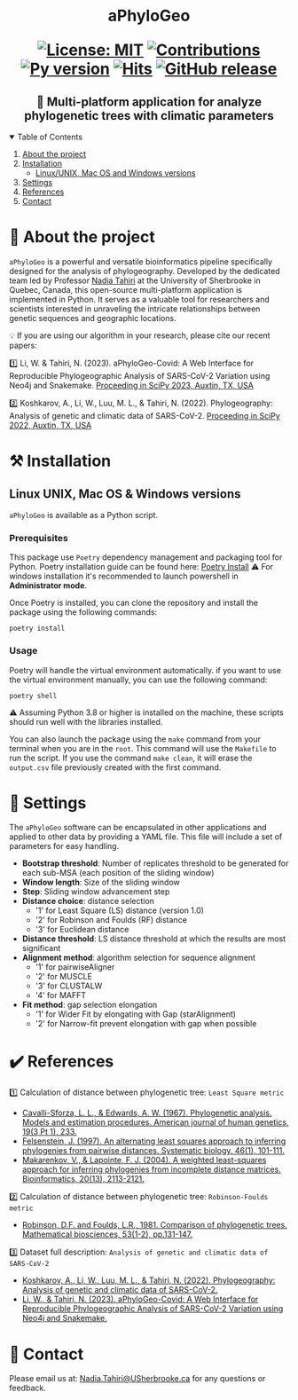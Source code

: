 ﻿﻿﻿﻿﻿﻿﻿﻿<h1  align="center"> aPhyloGeo <p align='center'>
        [![License: MIT](https://img.shields.io/badge/License-MIT-yellow.svg)](https://opensource.org/licenses/MIT)
        [![Contributions](https://img.shields.io/badge/contributions-welcome-blue.svg)](https://pysd.readthedocs.io/en/latest/development/development_index.html)
        [![Py version](https://img.shields.io/pypi/pyversions/pysd.svg)](https://pypi.python.org/pypi/pysd/)
        [![Hits](https://hits.seeyoufarm.com/api/count/incr/badge.svg?url=https%3A%2F%2Fgithub.com%2Ftahiri-lab%2FaPhylogeo&count_bg=%2379C83D&title_bg=%23555555&icon=&icon_color=%23E7E7E7&title=hits&edge_flat=false)](https://hits.seeyoufarm.com)
        [![GitHub release](https://img.shields.io/github/v/release/tahiri-lab/aPhylogeo.svg?maxAge=3600)](https://github.com/tahiri-lab/aPhylogeo/releases/)
        </p>


<h2  align="center"> 🌳 Multi-platform application for analyze phylogenetic trees with climatic parameters</h2>

<details open>
  <summary>Table of Contents</summary>
  <ol>
    <li>
      <a href="#-about-the-project">About the project</a>
    </li>
    <li>
      <a href="#%EF%B8%8F-installation">Installation</a>
      <ul>
        <li><a href="#linux-unix-mac-os--windows-versions">Linux/UNIX, Mac OS and Windows versions</a></li>
      </ul>
    </li>
     <li>
      <a href="#-settings">Settings</a>
    </li>
    <li>
      <a href=#%EF%B8%8F-references">References</a>
    </li>
    <li>
      <a href="#-contact">Contact</a>
    </li>
  </ol>
</details>


# 📝 About the project

`aPhyloGeo` is a powerful and versatile bioinformatics pipeline specifically designed for the analysis of phylogeography. Developed by the dedicated team led by Professor [Nadia Tahiri](https://tahirinadia.github.io/) at the University of Sherbrooke in Quebec, Canada, this open-source multi-platform application is implemented in Python. It serves as a valuable tool for researchers and scientists interested in unraveling the intricate relationships between genetic sequences and geographic locations.

💡 If you are using our algorithm in your research, please cite our recent papers:

1️⃣  Li, W. & Tahiri, N. (2023). aPhyloGeo-Covid: A Web Interface for Reproducible Phylogeographic Analysis of SARS-CoV-2 Variation using Neo4j and Snakemake.
[Proceeding in SciPy 2023, Auxtin, TX, USA](https://conference.scipy.org/proceedings/scipy2023/pdfs/nadia_tahiri.pdf)

2️⃣ Koshkarov, A., Li, W., Luu, M. L., & Tahiri, N. (2022). Phylogeography: Analysis of genetic and climatic data of SARS-CoV-2.
[Proceeding in SciPy 2022, Auxtin, TX, USA](https://conference.scipy.org/proceedings/scipy2022/pdfs/nadia_tahiri.pdf)

# ⚒️ Installation

## Linux UNIX, Mac OS & Windows versions
`aPhyloGeo` is available as a Python script.

### Prerequisites
This package use ```Poetry``` dependency management and packaging tool for Python. Poetry installation guide can be found here: [Poetry Install](https://python-poetry.org/docs/#installation)
⚠️ For windows installation it's recommended to launch powershell in **Administrator mode**.

Once Poetry is installed, you can clone the repository and install the package using the following commands:

```
poetry install
```

### Usage
Poetry will handle the virtual environment automatically. if you want to use the virtual environment manually, you can use the following command:

```
poetry shell
```

⚠️ Assuming Python 3.8 or higher is installed on the machine, these scripts should run well with the libraries installed.

You can also launch the package using the `make` command from your terminal when you are in the `root`. This command will use the `Makefile` to run the script. If you use the command `make clean`, it will erase the `output.csv` file previously created with the first command.

# 🚀 Settings
The `aPhyloGeo` software can be encapsulated in other applications and applied to other data by providing a YAML file. This file will include a set of parameters for easy handling.

- **Bootstrap threshold**: Number of replicates threshold to be generated for each sub-MSA (each position of the sliding window)
- **Window length**: Size of the sliding window
- **Step**: Sliding window advancement step
- **Distance choice**: distance selection 
    - '1' for Least Square (LS) distance (version 1.0)
    - '2' for Robinson and Foulds (RF) distance
    - '3' for Euclidean distance
- **Distance threshold**: LS distance threshold at which the results are most significant
- **Alignment method**: algorithm selection for sequence alignment 
    - '1' for pairwiseAligner
    - '2' for MUSCLE
    - '3' for CLUSTALW
    - '4' for MAFFT
- **Fit method**: gap selection elongation
    - '1' for Wider Fit by elongating with Gap (starAlignment)
    - '2' for Narrow-fit prevent elongation with gap when possible


# ✔️ References

1️⃣ Calculation of distance between phylogenetic tree: `Least Square metric`
+ [Cavalli-Sforza, L. L., & Edwards, A. W. (1967). Phylogenetic analysis. Models and estimation procedures. American journal of human genetics, 19(3 Pt 1), 233.](https://www.ncbi.nlm.nih.gov/pmc/articles/PMC1706274/)
+ [Felsenstein, J. (1997). An alternating least squares approach to inferring phylogenies from pairwise distances. Systematic biology, 46(1), 101-111.](https://pubmed.ncbi.nlm.nih.gov/11975348/)
+ [Makarenkov, V., & Lapointe, F. J. (2004). A weighted least-squares approach for inferring phylogenies from incomplete distance matrices. Bioinformatics, 20(13), 2113-2121.](https://pubmed.ncbi.nlm.nih.gov/15059836/)

2️⃣ Calculation of distance between phylogenetic tree: `Robinson-Foulds metric`
+ [Robinson, D.F. and Foulds, L.R., 1981. Comparison of phylogenetic trees. Mathematical biosciences, 53(1-2), pp.131-147.](https://www.sciencedirect.com/science/article/abs/pii/0025556481900432?via%3Dihub)

3️⃣ Dataset full description: `Analysis of genetic and climatic data of SARS-CoV-2`
+ [Koshkarov, A., Li, W., Luu, M. L., & Tahiri, N. (2022). Phylogeography: Analysis of genetic and climatic data of SARS-CoV-2.](https://conference.scipy.org/proceedings/scipy2022/nadia_tahiri.html)
+ [Li, W., & Tahiri, N. (2023). aPhyloGeo-Covid: A Web Interface for Reproducible Phylogeographic Analysis of SARS-CoV-2 Variation using Neo4j and Snakemake.](https://conference.scipy.org/proceedings/scipy2023/nadia_tahiri.html)

# 📧 Contact
Please email us at: <Nadia.Tahiri@USherbrooke.ca> for any questions or feedback.
